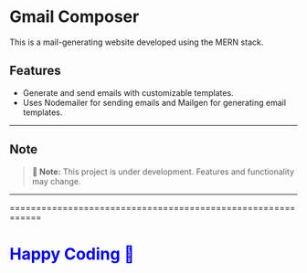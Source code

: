 # Gmail Composer

This is a mail-generating website developed using the MERN stack.

## Features

- Generate and send emails with customizable templates.
- Uses Nodemailer for sending emails and Mailgen for generating email templates.

----

## Note

> **🔔 Note:** This project is under development. Features and functionality may change.

----

============================================================

<h1 style="color:blue;">Happy Coding 🎉</h1>
